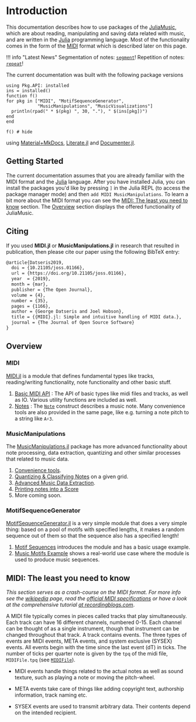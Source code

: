 # Introduction
This documentation describes how to use packages of the [JuliaMusic](https://github.com/JuliaMusic), which are about reading, manipulating and saving data related with music, and are written in the [Julia](https://julialang.org/) programming language.
Most of the functionality comes in the form of the [MIDI](https://en.wikipedia.org/wiki/MIDI) format which is described later on this page.

!!! info "Latest News"
    Segmentation of notes: [`segment`](@ref)! Repetition of notes: [`repeat`](@ref)!


The current documentation was built with the following package versions
```@setup versions
using Pkg.API: installed
ins = installed()
function f()
for pkg in ["MIDI", "MotifSequenceGenerator",
            "MusicManipulations", "MusicVisualizations"]
  println(rpad(" * $(pkg) ", 30, "."), " $(ins[pkg])")
end
end
```
```@example versions
f() # hide
```
using [Material+MkDocs](https://squidfunk.github.io/mkdocs-material/),  [Literate.jl](https://github.com/fredrikekre/Literate.jl) and [Documenter.jl](https://github.com/JuliaDocs/Documenter.jl/).

## Getting Started
The current documentation assumes that you are already familiar with the MIDI format and the [Julia](https://julialang.org/) language. After you have installed Julia, you can install the packages you'd like by pressing `]` in the Julia REPL (to access the package manager mode) and then `add MIDI MusicManipulations`. To learn a bit more about the MIDI format you can see the [MIDI: The least you need to know](@ref) section. The [Overview](@ref) section displays the offered functionality of JuliaMusic.

## Citing

If you used **MIDI.jl** or **MusicManipulations.jl** in research that resulted in publication, then please cite our paper using the following BibTeX entry:
```latex
@article{Datseris2019,
  doi = {10.21105/joss.01166},
  url = {https://doi.org/10.21105/joss.01166},
  year  = {2019},
  month = {mar},
  publisher = {The Open Journal},
  volume = {4},
  number = {35},
  pages = {1166},
  author = {George Datseris and Joel Hobson},
  title = {{MIDI}.jl: Simple and intuitive handling of MIDI data.},
  journal = {The Journal of Open Source Software}
}
```


## Overview

### MIDI

[MIDI.jl](https://github.com/JuliaMusic/MIDI.jl) is a module that defines
fundamental types like tracks, reading/writing functionality, note functionality and other
basic stuff.

1. [Basic MIDI API](midi/io) : The API of basic types like midi files and tracks, as well as IO. Various utility functions are included as well.
2. [Notes](midi/notes) : The [`Note`](@ref) construct describes a music note. Many convenience tools are also provided in the same page, like e.g. turning a note pitch to a string like `A♯3`.

### MusicManipulations

The [MusicManipulations.jl](https://github.com/JuliaMusic/MusicManipulations.jl) package has more advanced functionality about note processing, data extraction, quantizing and other similar processes that related to music data.

1. [Convenience tools](midi/notes/#convenience-tools).
1. [Quantizing & Classifying Notes](mm/quantizing) on a given grid.
2. [Advanced Music Data Extraction](mm/extraction).
3. [Printing notes into a Score](printplot/musescore)
3. More coming soon.

### MotifSequenceGenerator

[MotifSequenceGenerator.jl](https://github.com/JuliaMusic/MotifSequenceGenerator.jl) is a very simple module that does a very simple thing: based on a pool of motifs with specified lengths, it makes a random sequence out of them so that the sequence also has a specified length!

1. [Motif Sequences](motif/basic.md) introduces the module and has a basic usage example.
2. [Music Motifs Example](motif/musicexample.md) shows a real-world use case where the module is used to produce music sequences.


## MIDI: The least you need to know
*This section serves as a crash-course on the MIDI format. For more info
see the [wikipedia](https://en.wikipedia.org/wiki/MIDI) page,
read the [official MIDI specifications](https://www.midi.org/specifications) or
have a look at the comprehensive tutorial [at recordingblogs.com](http://www.recordingblogs.com/wiki/musical-instrument-digital-interface-midi)*.

A MIDI file typically comes in pieces called tracks that play simultaneously. Each track can have 16 different channels, numbered 0-15. Each channel can be thought of as a single instrument, though that instrument can be changed throughout that track. A track contains events. The three types of events are MIDI events, META events, and system exclusive (SYSEX) events.
All events begin with the time since the last event (dT) in ticks. The number of ticks per quarter note is given by the `tpq` of the midi file, `MIDIFile.tpq` (see [`MIDIFile`](@ref)).

* MIDI events handle things related to the actual notes as well as sound texture, such as playing a note or moving the pitch-wheel.

* META events take care of things like adding copyright text, authorship information,
  track naming etc.

* SYSEX events are used to transmit arbitrary data. Their contents depend on the intended recipient.
